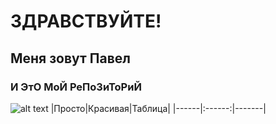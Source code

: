 # ЗДРАВСТВУЙТЕ! 
## Меня зовут Павел
### И ЭтО МоЙ РеПоЗиТоРиЙ
![alt text](https://i.scdn.co/image/ab67616d0000b273a1c1a47adb30f74ff60a8d5c)
|Просто|Красивая|Таблица|
|------|:------:|-------|